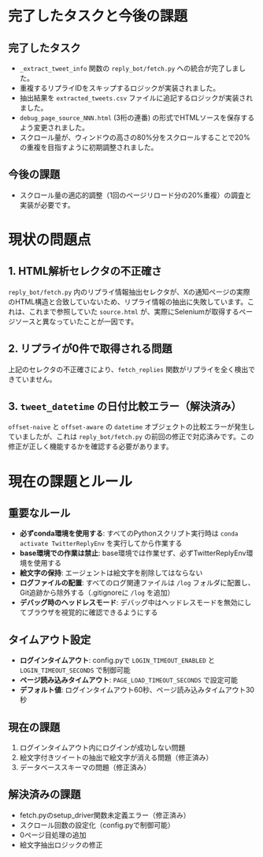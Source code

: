 # 完了したタスクと今後の課題

## 完了したタスク
- `_extract_tweet_info` 関数の `reply_bot/fetch.py` への統合が完了しました。
- 重複するリプライIDをスキップするロジックが実装されました。
- 抽出結果を `extracted_tweets.csv` ファイルに追記するロジックが実装されました。
- `debug_page_source_NNN.html` (3桁の連番) の形式でHTMLソースを保存するよう変更されました。
- スクロール量が、ウィンドウの高さの80%分をスクロールすることで20%の重複を目指すように初期調整されました。

## 今後の課題
- スクロール量の適応的調整（1回のページリロード分の20%重複）の調査と実装が必要です。

# 現状の問題点

## 1. HTML解析セレクタの不正確さ
`reply_bot/fetch.py` 内のリプライ情報抽出セレクタが、Xの通知ページの実際のHTML構造と合致していないため、リプライ情報の抽出に失敗しています。これは、これまで参照していた `source.html` が、実際にSeleniumが取得するページソースと異なっていたことが一因です。

## 2. リプライが0件で取得される問題
上記のセレクタの不正確さにより、`fetch_replies` 関数がリプライを全く検出できていません。

## 3. `tweet_datetime` の日付比較エラー（解決済み）
`offset-naive` と `offset-aware` の `datetime` オブジェクトの比較エラーが発生していましたが、これは `reply_bot/fetch.py` の前回の修正で対応済みです。この修正が正しく機能するかを確認する必要があります。

# 現在の課題とルール

## 重要なルール
- **必ずconda環境を使用する**: すべてのPythonスクリプト実行時は `conda activate TwitterReplyEnv` を実行してから作業する
- **base環境での作業は禁止**: base環境では作業せず、必ずTwitterReplyEnv環境を使用する
- **絵文字の保持**: エージェントは絵文字を削除してはならない
- **ログファイルの配置**: すべてのログ関連ファイルは `/log` フォルダに配置し、Git追跡から除外する（.gitignoreに `/log` を追加）
- **デバッグ時のヘッドレスモード**: デバッグ中はヘッドレスモードを無効にしてブラウザを視覚的に確認できるようにする

## タイムアウト設定
- **ログインタイムアウト**: config.pyで `LOGIN_TIMEOUT_ENABLED` と `LOGIN_TIMEOUT_SECONDS` で制御可能
- **ページ読み込みタイムアウト**: `PAGE_LOAD_TIMEOUT_SECONDS` で設定可能
- **デフォルト値**: ログインタイムアウト60秒、ページ読み込みタイムアウト30秒

## 現在の課題
1. ログインタイムアウト内にログインが成功しない問題
2. 絵文字付きツイートの抽出で絵文字が消える問題（修正済み）
3. データベーススキーマの問題（修正済み）

## 解決済みの課題
- fetch.pyのsetup_driver関数未定義エラー（修正済み）
- スクロール回数の設定化（config.pyで制御可能）
- 0ページ目処理の追加
- 絵文字抽出ロジックの修正 